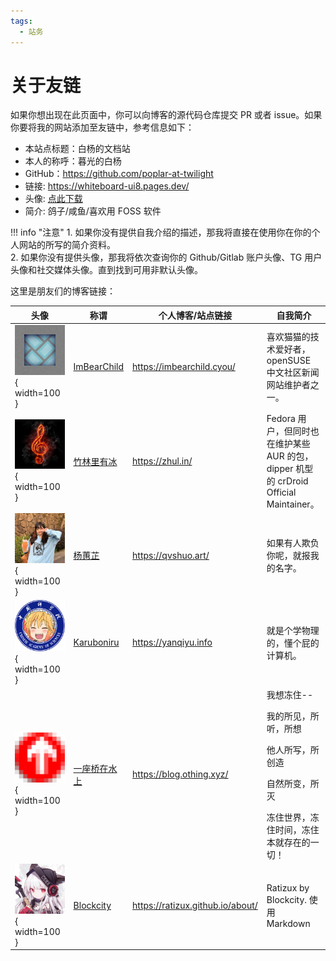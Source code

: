 ```yaml
---
tags:
  - 站务
---
```


# 关于友链

如果你想出现在此页面中，你可以向博客的源代码仓库提交 PR 或者 issue。如果你要将我的网站添加至友链中，参考信息如下：

- 本站点标题：白杨的文档站
- 本人的称呼：暮光的白杨
- GitHub：<https://github.com/poplar-at-twilight>
- 链接: <https://whiteboard-ui8.pages.dev/>
- 头像: [点此下载](./images/one-last-neko-2.jpeg)
- 简介: 鸽子/咸鱼/喜欢用 FOSS 软件

!!! info "注意"
    1. 如果你没有提供自我介绍的描述，那我将直接在使用你在你的个人网站的所写的简介资料。  
    2. 如果你没有提供头像，那我将依次查询你的 Github/Gitlab 账户头像、TG 用户头像和社交媒体头像。直到找到可用非默认头像。

这里是朋友们的博客链接：

|头像|称谓|个人博客/站点链接|自我简介|
|---|---|---|---|
|![img](./images/friends-icons/paper-cut.webp){ width=100 }|[ImBearChild](https://github.com/ImBearChild)|<https://imbearchild.cyou/>|喜欢猫猫的技术爱好者，openSUSE 中文社区新闻网站维护者之一。|
|![images](./images/friends-icons/zhul.png){ width=100 }|[竹林里有冰](https://github.com/zhullyb)|<https://zhul.in/>|Fedora 用户，但同时也在维护某些 AUR 的包，dipper 机型的 crDroid Official Maintainer。|
|![images](./images/friends-icons/yang.jpg){ width=100 }|[杨蕙芷](https://github.com/qvshuo/)|<https://qvshuo.art/>|如果有人欺负你呢，就报我的名字。|
|![image](./images/friends-icons/Karuboniru.webp){ width=100 }|[Karuboniru](https://github.com/karuboniru)|<https://yanqiyu.info>|就是个学物理的，懂个屁的计算机。|
|![images](./images/friends-icons/30341059.png){ width=100 }|[一座桥在水上](https://github.com/yzqzss)|<https://blog.othing.xyz/>|我想冻住--</p>我的所见，所听，所想</p>他人所写，所创造</p>自然所变，所灭</p>冻住世界，冻住时间，冻住本就存在的一切！|
|![images](./images/friends-icons/45143513.jpg){ width=100 }|[Blockcity](https://github.com/Ratizux)|<https://ratizux.github.io/about/>|Ratizux by Blockcity. 使用 Markdown|